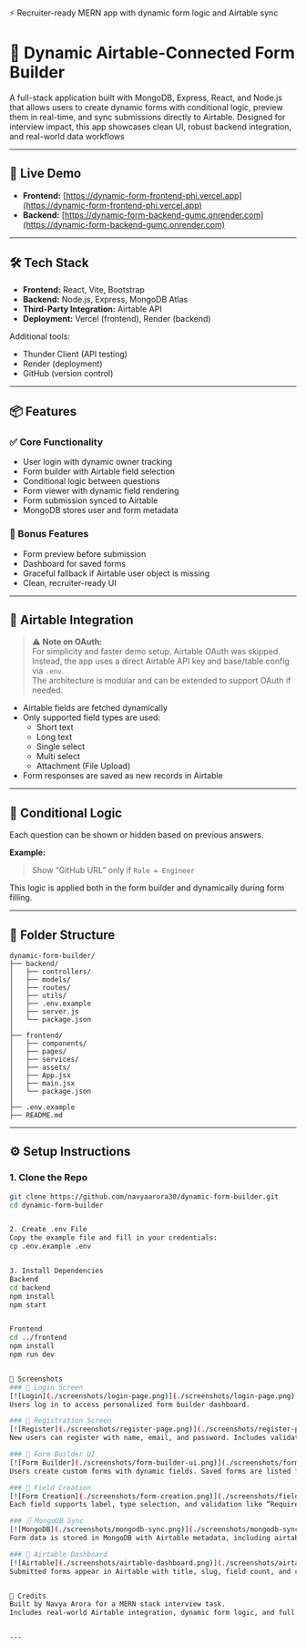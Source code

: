 ⚡️ Recruiter-ready MERN app with dynamic form logic and Airtable sync

# 🧠 Dynamic Airtable-Connected Form Builder

A full-stack application built with MongoDB, Express, React, and Node.js that allows users to create dynamic forms with conditional logic, preview them in real-time, and sync submissions directly to Airtable. Designed for interview impact, this app showcases clean UI, robust backend integration, and real-world data workflows

---

## 🚀 Live Demo

- **Frontend:** [https://dynamic-form-frontend-phi.vercel.app](https://dynamic-form-frontend-phi.vercel.app)
- **Backend:** [https://dynamic-form-backend-gumc.onrender.com](https://dynamic-form-backend-gumc.onrender.com)

---

## 🛠 Tech Stack

- **Frontend:** React, Vite, Bootstrap
- **Backend:** Node.js, Express, MongoDB Atlas
- **Third-Party Integration:** Airtable API
- **Deployment:** Vercel (frontend), Render (backend)

Additional tools:

- Thunder Client (API testing)
- Render (deployment)
- GitHub (version control)

---

## 📦 Features

### ✅ Core Functionality

- User login with dynamic owner tracking
- Form builder with Airtable field selection
- Conditional logic between questions
- Form viewer with dynamic field rendering
- Form submission synced to Airtable
- MongoDB stores user and form metadata

### 🎁 Bonus Features

- Form preview before submission
- Dashboard for saved forms
- Graceful fallback if Airtable user object is missing
- Clean, recruiter-ready UI

---

## 🔐 Airtable Integration

> ⚠️ **Note on OAuth:**  
> For simplicity and faster demo setup, Airtable OAuth was skipped.  
> Instead, the app uses a direct Airtable API key and base/table config via `.env`.  
> The architecture is modular and can be extended to support OAuth if needed.

- Airtable fields are fetched dynamically
- Only supported field types are used:
  - Short text
  - Long text
  - Single select
  - Multi select
  - Attachment (File Upload)
- Form responses are saved as new records in Airtable

---

## 🧪 Conditional Logic

Each question can be shown or hidden based on previous answers.

**Example:**

> Show “GitHub URL” only if `Role = Engineer`

This logic is applied both in the form builder and dynamically during form filling.

---

## 📁 Folder Structure

```text
dynamic-form-builder/
├── backend/
│   ├── controllers/
│   ├── models/
│   ├── routes/
│   ├── utils/
│   ├── .env.example
│   ├── server.js
│   └── package.json
│
├── frontend/
│   ├── components/
│   ├── pages/
│   ├── services/
│   ├── assets/
│   ├── App.jsx
│   ├── main.jsx
│   └── package.json
│
├── .env.example
├── README.md
```

---

## ⚙️ Setup Instructions

### 1. Clone the Repo

```bash
git clone https://github.com/navyaarora30/dynamic-form-builder.git
cd dynamic-form-builder


2. Create .env File
Copy the example file and fill in your credentials:
cp .env.example .env


3. Install Dependencies
Backend
cd backend
npm install
npm start


Frontend
cd ../frontend
npm install
npm run dev


📸 Screenshots
### 🔐 Login Screen
[![Login](./screenshots/login-page.png)](./screenshots/login-page.png)
Users log in to access personalized form builder dashboard.

### 📝 Registration Screen
[![Register](./screenshots/register-page.png)](./screenshots/register-page.png)
New users can register with name, email, and password. Includes validation and clean UI.

### 🧠 Form Builder UI
[![Form Builder](./screenshots/form-builder-ui.png)](./screenshots/form-builder-ui.png)
Users create custom forms with dynamic fields. Saved forms are listed for reuse and Airtable sync.

### 🧩 Field Creation
[![Form Creation](./screenshots/form-creation.png)](./screenshots/field-creation.png)
Each field supports label, type selection, and validation like “Required.” Live preview updates instantly.

### 🗄️ MongoDB Sync
[![MongoDB](./screenshots/mongodb-sync.png)](./screenshots/mongodb-sync.png)
Form data is stored in MongoDB with Airtable metadata, including airtableId, timestamps, and owner.

### 🔄 Airtable Dashboard
[![Airtable](./screenshots/airtable-dashboard.png)](./screenshots/airtable-dashboard.png)
Submitted forms appear in Airtable with title, slug, field count, and creation timestamp.


🙌 Credits
Built by Navya Arora for a MERN stack interview task.
Includes real-world Airtable integration, dynamic form logic, and full deployment.


---

```
